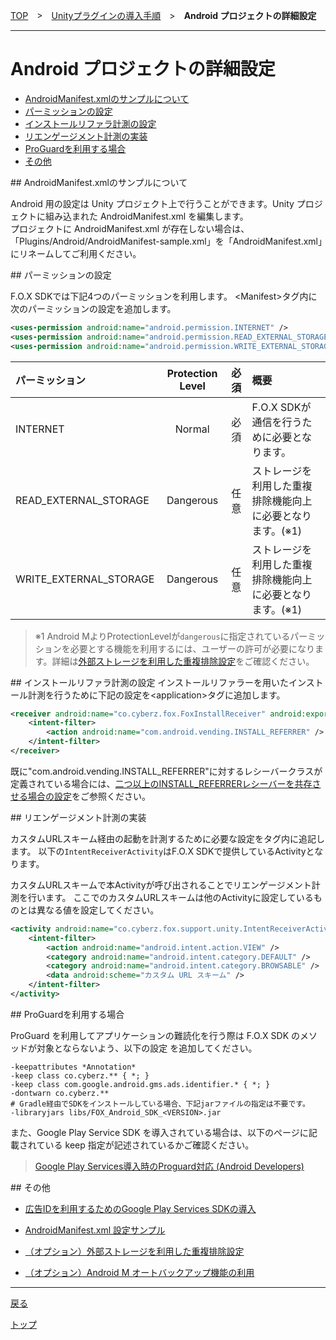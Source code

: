 [TOP](../../../README.md)　>　[Unityプラグインの導入手順](../README.md)　>　**Android プロジェクトの詳細設定**

---

# Android プロジェクトの詳細設定

* [AndroidManifest.xmlのサンプルについて](#sample_manifest)
* [パーミッションの設定](#permission)
* [インストールリファラ計測の設定](#install_referrer)
* [リエンゲージメント計測の実装](#track_reengagement)
* [ProGuardを利用する場合](#proguard)
* [その他](#others)

<div id="sample_manifest"></div>
## AndroidManifest.xmlのサンプルについて

Android 用の設定は Unity プロジェクト上で行うことができます。Unity プロジェクトに組み込まれた
AndroidManifest.xml を編集します。<br>プロジェクトに AndroidManifest.xml が存在しない場合は、 「Plugins/Android/AndroidManifest-sample.xml」を「AndroidManifest.xml」にリネームしてご利用ください。

<div id="permission"></div>
## パーミッションの設定

F.O.X SDKでは下記4つのパーミッションを利用します。
&lt;Manifest&gt;タグ内に次のパーミッションの設定を追加します。

```xml
<uses-permission android:name="android.permission.INTERNET" />
<uses-permission android:name="android.permission.READ_EXTERNAL_STORAGE" />
<uses-permission android:name="android.permission.WRITE_EXTERNAL_STORAGE" />
```

パーミッション|Protection Level|必須|概要
:---|:---:|:---:|:---
INTERNET|Normal|必須|F.O.X SDKが通信を行うために必要となります。
READ_EXTERNAL_STORAGE|Dangerous|任意|ストレージを利用した重複排除機能向上に必要となります。(※1)
WRITE_EXTERNAL_STORAGE|Dangerous|任意|ストレージを利用した重複排除機能向上に必要となります。(※1)

> ※1 Android MよりProtectionLevelが`dangerous`に指定されているパーミッションを必要とする機能を利用するには、ユーザーの許可が必要になります。詳細は[外部ストレージを利用した重複排除設定](./external_storage/README.md)をご確認ください。

<div id="install_referrer"></div>
## インストールリファラ計測の設定
インストールリファラーを用いたインストール計測を行うために下記の設定を&lt;application&gt;タグに追加します。

```xml
<receiver android:name="co.cyberz.fox.FoxInstallReceiver" android:exported="true">
	<intent-filter>
		<action android:name="com.android.vending.INSTALL_REFERRER" />
	</intent-filter>
</receiver>
```

既に"com.android.vending.INSTALL_REFERRER"に対するレシーバークラスが定義されている場合には、[二つ以上のINSTALL_REFERRERレシーバーを共存させる場合の設定](./install_referrer/README.md)をご参照ください。

<div id="track_reengagement"></div>
## リエンゲージメント計測の実装

カスタムURLスキーム経由の起動を計測するために必要な設定を<application>タグ内に追記します。
以下の`IntentReceiverActivity`はF.O.X SDKで提供しているActivityとなります。

カスタムURLスキームで本Activityが呼び出されることでリエンゲージメント計測を行います。
ここでのカスタムURLスキームは他のActivityに設定しているものとは異なる値を設定してください。

```xml
<activity android:name="co.cyberz.fox.support.unity.IntentReceiverActivity ">
	<intent-filter>
		<action android:name="android.intent.action.VIEW" />
		<category android:name="android.intent.category.DEFAULT" />
		<category android:name="android.intent.category.BROWSABLE" />
		<data android:scheme="カスタム URL スキーム" />
	</intent-filter>
</activity>
```

<div id="proguard"></div>
## ProGuardを利用する場合

ProGuard を利用してアプリケーションの難読化を行う際は F.O.X SDK のメソッドが対象とならないよう、以下の設定 を追加してください。

```
-keepattributes *Annotation*
-keep class co.cyberz.** { *; }
-keep class com.google.android.gms.ads.identifier.* { *; }
-dontwarn co.cyberz.**
# Gradle経由でSDKをインストールしている場合、下記jarファイルの指定は不要です。
-libraryjars libs/FOX_Android_SDK_<VERSION>.jar

```

また、Google Play Service SDK を導入されている場合は、以下のぺージに記載されている keep 指定が記述されているかご確認ください。

> [Google Play Services導入時のProguard対応 (Android Developers)](https://developer.android.com/google/play-services/setup.html#Proguard)

<div id="others"></div>
## その他

* [広告IDを利用するためのGoogle Play Services SDKの導入](./google_play_services/README.md)

* [AndroidManifest.xml 設定サンプル](./config_android_manifest/AndroidManifest.xml)

* [（オプション）外部ストレージを利用した重複排除設定](./external_storage/README.md)

* [（オプション）Android M オートバックアップ機能の利用](./auto_backup/README.md)


---
[戻る](../README.md)

[トップ](../../../README.md)
